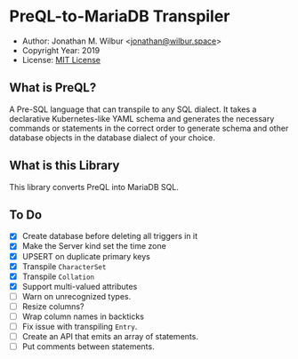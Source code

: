 # PreQL-to-MariaDB Transpiler

* Author: Jonathan M. Wilbur <[jonathan@wilbur.space](mailto:jonathan@wilbur.space)>
* Copyright Year: 2019
* License: [MIT License](https://mit-license.org/)

## What is PreQL?

A Pre-SQL language that can transpile to any SQL dialect. It takes a declarative
Kubernetes-like YAML schema and generates the necessary commands or statements
in the correct order to generate schema and other database objects in the
database dialect of your choice.

## What is this Library

This library converts PreQL into MariaDB SQL.

## To Do

- [x] Create database before deleting all triggers in it
- [x] Make the Server kind set the time zone
- [x] UPSERT on duplicate primary keys
- [x] Transpile `CharacterSet`
- [x] Transpile `Collation`
- [x] Support multi-valued attributes
- [ ] Warn on unrecognized types.
- [ ] Resize columns?
- [ ] Wrap column names in backticks
- [ ] Fix issue with transpiling `Entry`.
- [ ] Create an API that emits an array of statements.
- [ ] Put comments between statements.
